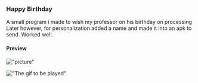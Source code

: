  ### Happy Birthday

A small program i made to wish my professor on his birthday on processing
Later however, for personalization added a name and made it into an apk to send.
Worked well.



#### Preview



!["picture"](.data/output.gif)

!["The gif to be played"](.data/output.gif)


